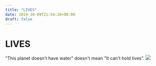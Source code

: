 ```yaml
---
title: "LIVES"
date: 2019-10-09T21:54:28+08:00
draft: false
---
```


# LIVES
"This planet doesn't have water" doesn't mean "It can't hold lives".
![](http://cdn.nemoworks.info/ycao.cc/images/LIVES.jpg)